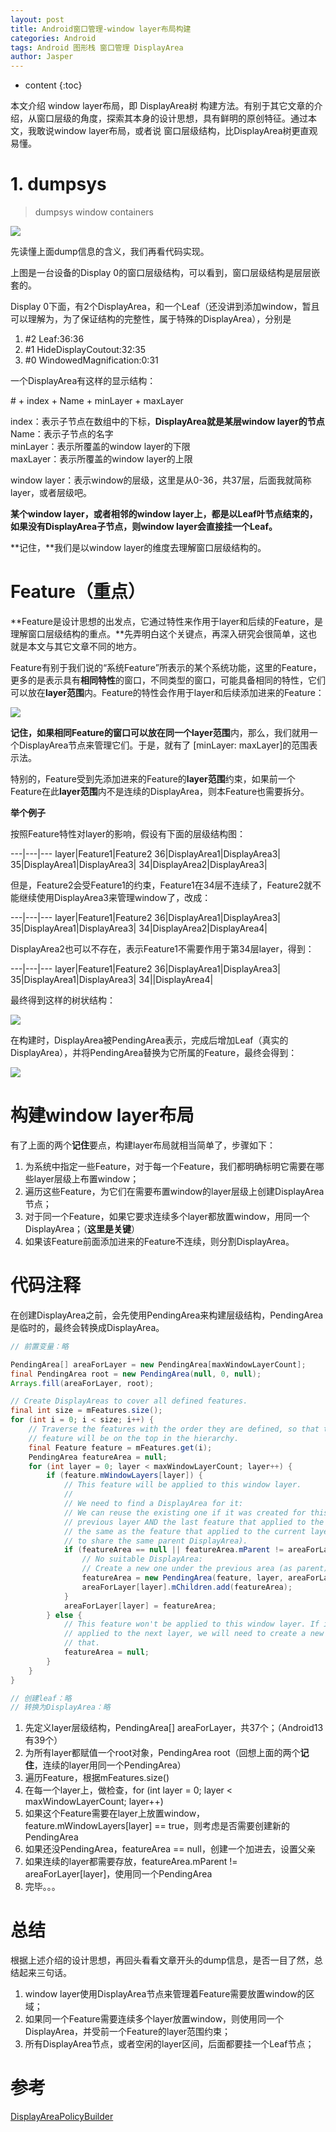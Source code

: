 ```yaml
---
layout: post
title: Android窗口管理-window layer布局构建
categories: Android
tags: Android 图形栈 窗口管理 DisplayArea
author: Jasper
---
```


* content
{:toc}

本文介绍 window layer布局，即 DisplayArea树 构建方法。有别于其它文章的介绍，从窗口层级的角度，探索其本身的设计思想，具有鲜明的原创特征。通过本文，我敢说window layer布局，或者说 窗口层级结构，比DisplayArea树更直观易懂。



# 1. dumpsys

> dumpsys window containers

![](/images/Android/framework/Android-DisplayArea-dump.png)

先读懂上面dump信息的含义，我们再看代码实现。

上图是一台设备的Display 0的窗口层级结构，可以看到，窗口层级结构是层层嵌套的。

Display 0下面，有2个DisplayArea，和一个Leaf（还没讲到添加window，暂且可以理解为，为了保证结构的完整性，属于特殊的DisplayArea），分别是  
1. #2 Leaf:36:36
2. #1 HideDisplayCoutout:32:35
3. #0 WindowedMagnification:0:31

一个DisplayArea有这样的显示结构：

\# + index + Name + minLayer + maxLayer

index：表示子节点在数组中的下标，**DisplayArea就是某层window layer的节点**  
Name：表示子节点的名字  
minLayer：表示所覆盖的window layer的下限  
maxLayer：表示所覆盖的window layer的上限

window layer：表示window的层级，这里是从0-36，共37层，后面我就简称layer，或者层级吧。

**某个window layer，或者相邻的window layer上，都是以Leaf叶节点结束的，如果没有DisplayArea子节点，则window layer会直接挂一个Leaf。**

**记住，**我们是以window layer的维度去理解窗口层级结构的。

# Feature（重点）

**Feature是设计思想的出发点，它通过特性来作用于layer和后续的Feature，是理解窗口层级结构的重点。**先弄明白这个关键点，再深入研究会很简单，这也就是本文与其它文章不同的地方。

Feature有别于我们说的“系统Feature”所表示的某个系统功能，这里的Feature，更多的是表示具有**相同特性**的窗口，不同类型的窗口，可能具备相同的特性，它们可以放在**layer范围**内。Feature的特性会作用于layer和后续添加进来的Feature：

![](/images/Android/framework/Android-DisplayArea-feature-action.png)

**记住，**如果相同Feature的窗口可以放在同一个**layer范围**内，那么，我们就用一个DisplayArea节点来管理它们。于是，就有了 \[minLayer: maxLayer\]的范围表示法。

特别的，Feature受到先添加进来的Feature的**layer范围**约束，如果前一个Feature在此**layer范围**内不是连续的DisplayArea，则本Feature也需要拆分。

**举个例子**

按照Feature特性对layer的影响，假设有下面的层级结构图：

---|---|---
layer|Feature1|Feature2
36|DisplayArea1|DisplayArea3|
35|DisplayArea1|DisplayArea3|
34|DisplayArea2|DisplayArea3|

但是，Feature2会受Feature1的约束，Feature1在34层不连续了，Feature2就不能继续使用DisplayArea3来管理window了，改成：

---|---|---
layer|Feature1|Feature2
36|DisplayArea1|DisplayArea3|
35|DisplayArea1|DisplayArea3|
34|DisplayArea2|DisplayArea4|

DisplayArea2也可以不存在，表示Feature1不需要作用于第34层layer，得到：

---|---|---
layer|Feature1|Feature2
36|DisplayArea1|DisplayArea3|
35|DisplayArea1|DisplayArea3|
34||DisplayArea4|

最终得到这样的树状结构： 

![](/images/Android/framework/Android-DisplayArea-tree.png)

在构建时，DisplayArea被PendingArea表示，完成后增加Leaf（真实的DisplayArea），并将PendingArea替换为它所属的Feature，最终会得到：

![](/images/Android/framework/Android-DisplayArea-Feature-tree.png)

# 构建window layer布局

有了上面的两个**记住**要点，构建layer布局就相当简单了，步骤如下：

1. 为系统中指定一些Feature，对于每一个Feature，我们都明确标明它需要在哪些layer层级上布置window；
2. 遍历这些Feature，为它们在需要布置window的layer层级上创建DisplayArea节点；
3. 对于同一个Feature，如果它要求连续多个layer都放置window，用同一个DisplayArea；（**这里是关键**）
4. 如果该Feature前面添加进来的Feature不连续，则分割DisplayArea。

# 代码注释

在创建DisplayArea之前，会先使用PendingArea来构建层级结构，PendingArea是临时的，最终会转换成DisplayArea。

```java
// 前置变量：略

PendingArea[] areaForLayer = new PendingArea[maxWindowLayerCount];
final PendingArea root = new PendingArea(null, 0, null);
Arrays.fill(areaForLayer, root);

// Create DisplayAreas to cover all defined features.
final int size = mFeatures.size();
for (int i = 0; i < size; i++) {
    // Traverse the features with the order they are defined, so that the early defined
    // feature will be on the top in the hierarchy.
    final Feature feature = mFeatures.get(i);
    PendingArea featureArea = null;
    for (int layer = 0; layer < maxWindowLayerCount; layer++) {
        if (feature.mWindowLayers[layer]) {
            // This feature will be applied to this window layer.
            //
            // We need to find a DisplayArea for it:
            // We can reuse the existing one if it was created for this feature for the
            // previous layer AND the last feature that applied to the previous layer is
            // the same as the feature that applied to the current layer (so they are ok
            // to share the same parent DisplayArea).
            if (featureArea == null || featureArea.mParent != areaForLayer[layer]) {
                // No suitable DisplayArea:
                // Create a new one under the previous area (as parent) for this layer.
                featureArea = new PendingArea(feature, layer, areaForLayer[layer]);
                areaForLayer[layer].mChildren.add(featureArea);
            }
            areaForLayer[layer] = featureArea;
        } else {
            // This feature won't be applied to this window layer. If it needs to be
            // applied to the next layer, we will need to create a new DisplayArea for
            // that.
            featureArea = null;
        }
    }
}

// 创建leaf：略
// 转换为DisplayArea：略
```

1. 先定义layer层级结构，PendingArea[] areaForLayer，共37个；（Android13有39个）  
2. 为所有layer都赋值一个root对象，PendingArea root（回想上面的两个**记住**，连续的layer用同一个PendingArea）  
3. 遍历Feature，根据mFeatures.size()  
4. 在每一个layer上，做检查，for (int layer = 0; layer < maxWindowLayerCount; layer++)  
5. 如果这个Feature需要在layer上放置window，feature.mWindowLayers[layer] == true，则考虑是否需要创建新的PendingArea  
6. 如果还没PendingArea，featureArea == null，创建一个加进去，设置父亲  
7. 如果连续的layer都需要存放，featureArea.mParent != areaForLayer[layer]，使用同一个PendingArea  
8. 完毕。。。

# 总结

根据上述介绍的设计思想，再回头看看文章开头的dump信息，是否一目了然，总结起来三句话。

1. window layer使用DisplayArea节点来管理着Feature需要放置window的区域；
2. 如果同一个Feature需要连续多个layer放置window，则使用同一个DisplayArea，并受前一个Feature的layer范围约束；
3. 所有DisplayArea节点，或者空闲的layer区间，后面都要挂一个Leaf节点；

# 参考

[DisplayAreaPolicyBuilder](https://cs.android.com/android/platform/superproject/main/+/main:frameworks/base/services/core/java/com/android/server/wm/DisplayAreaPolicyBuilder.java)
